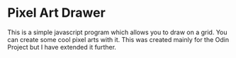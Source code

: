 # Pixel Art Drawer

This is a simple javascript program which allows you to draw on a grid. You can create some cool pixel arts with it. This was created mainly for the Odin Project but I have extended it further. 
